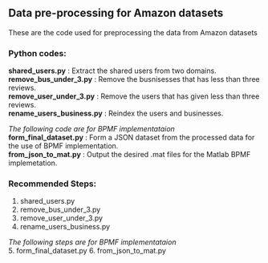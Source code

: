 ## Data pre-processing for Amazon datasets
These are the code used for preprocessing the data from Amazon datasets
### Python codes:

**shared_users.py** : Extract the shared users from two domains.  
**remove_bus_under_3.py** :	Remove the busnisesses that has less than three reviews.  
**remove_user_under_3.py** : Remove the users that has given less than three reviews.	  
**rename_users_business.py** : Reindex the users and businesses.  
  
_The following code are for BPMF implementataion_  
**form_final_dataset.py** :	Form a JSON dataset from the processed data for the use of BPMF implementation.  
**from_json_to_mat.py** : Output the desired .mat files for the Matlab BPMF implemetation.   
  
### Recommended Steps: 

1. shared_users.py
2. remove_bus_under_3.py
3. remove_user_under_3.py
4. rename_users_business.py

_The following steps are for BPMF implementataion_  
5. form_final_dataset.py
6. from_json_to_mat.py
